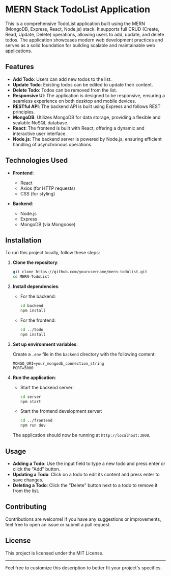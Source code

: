 # MERN Stack TodoList Application

This is a comprehensive TodoList application built using the MERN (MongoDB, Express, React, Node.js) stack. It supports full CRUD (Create, Read, Update, Delete) operations, allowing users to add, update, and delete todos. The application showcases modern web development practices and serves as a solid foundation for building scalable and maintainable web applications.

## Features

- **Add Todo**: Users can add new todos to the list.
- **Update Todo**: Existing todos can be edited to update their content.
- **Delete Todo**: Todos can be removed from the list.
- **Responsive UI**: The application is designed to be responsive, ensuring a seamless experience on both desktop and mobile devices.
- **RESTful API**: The backend API is built using Express and follows REST principles.
- **MongoDB**: Utilizes MongoDB for data storage, providing a flexible and scalable NoSQL database.
- **React**: The frontend is built with React, offering a dynamic and interactive user interface.
- **Node.js**: The backend server is powered by Node.js, ensuring efficient handling of asynchronous operations.

## Technologies Used

- **Frontend**:

  - React
  - Axios (for HTTP requests)
  - CSS (for styling)

- **Backend**:
  - Node.js
  - Express
  - MongoDB (via Mongoose)

## Installation

To run this project locally, follow these steps:

1. **Clone the repository**:

   ```bash
   git clone https://github.com/yourusername/mern-todolist.git
   cd MERN-TodoList
   ```

2. **Install dependencies**:

   - For the backend:

     ```bash
     cd backend
     npm install
     ```

   - For the frontend:
     ```bash
     cd ../todo
     npm install
     ```

3. **Set up environment variables**:

   Create a `.env` file in the `backend` directory with the following content:

   ```
   MONGO_URI=your_mongodb_connection_string
   PORT=5000
   ```

4. **Run the application**:

   - Start the backend server:

     ```bash
     cd server
     npm start
     ```

   - Start the frontend development server:
     ```bash
     cd ../frontend
     npm run dev
     ```

   The application should now be running at `http://localhost:3000`.

## Usage

- **Adding a Todo**: Use the input field to type a new todo and press enter or click the "Add" button.
- **Updating a Todo**: Click on a todo to edit its content and press enter to save changes.
- **Deleting a Todo**: Click the "Delete" button next to a todo to remove it from the list.

## Contributing

Contributions are welcome! If you have any suggestions or improvements, feel free to open an issue or submit a pull request.

## License

This project is licensed under the MIT License.

---

Feel free to customize this description to better fit your project's specifics.
